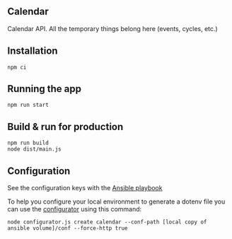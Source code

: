 ## Calendar

Calendar API. All the temporary things belong here (events, cycles, etc.)

## Installation

```
npm ci
```

## Running the app

```
npm run start
```

## Build & run for production

```
npm run build
node dist/main.js
```

## Configuration

See the configuration keys with the [Ansible playbook](https://github.com/thefirstspine/ansible/blob/master/volume/playbooks/deploy-calendar.yaml)

To help you configure your local environment to generate a dotenv file you can use the [configurator](https://github.com/thefirstspine/configurator) using this command:

```
node configurator.js create calendar --conf-path [local copy of ansible volume]/conf --force-http true
```

